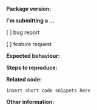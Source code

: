 <!-- Please do not submit support requests or "How to" questions here. -->

<!-- ISSUES MISSING IMPORTANT INFORMATION MAY BE CLOSED WITHOUT INVESTIGATION. -->

**Package version:**

**I'm submitting a ...** 
<!--  (check one with "x") -->
[ ] bug report

[ ] feature request

<!-- Please do not submit support requests or "How to" questions here.

**Current behaviour:**
<!-- Describe how the bug manifests. -->

**Expected behaviour:**
<!-- Describe what the behaviour would be without the bug. -->

**Steps to reproduce:**
<!--  Please explain the steps required to duplicate the issue, especially if you are able to provide a sample application. -->

**Related code:**

<!-- If you are able to illustrate the bug or feature request with an example, please provide a sample application via one of the following means:

A sample application via GitHub

StackBlitz (https://stackblitz.com)

Plunker (http://plnkr.co/edit/cpeRJs?p=preview)

-->

```
insert short code snippets here
```

**Other information:**
<!-- List any other information that is relevant to your issue. Stack traces, related issues, suggestions on how to fix, Stack Overflow links, forum links, etc. -->
